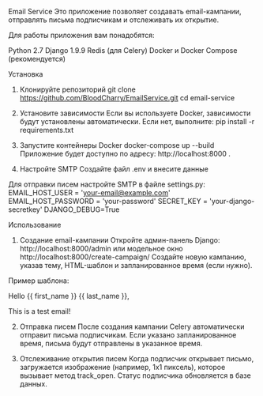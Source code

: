Email Service
Это приложение позволяет создавать email-кампании, отправлять письма подписчикам и отслеживать их открытие.

Для работы приложения вам понадобятся:

Python 2.7
Django 1.9.9
Redis (для Celery)
Docker и Docker Compose (рекомендуется)

Установка
1. Клонируйте репозиторий
git clone https://github.com/BloodCharry/EmailService.git
cd email-service

3. Установите зависимости
Если вы используете Docker, зависимости будут установлены автоматически. Если нет, выполните:
pip install -r requirements.txt

3. Запустите контейнеры Docker
docker-compose up --build
Приложение будет доступно по адресу: http://localhost:8000 .

1. Настройте SMTP
Создайте файл .env и внесите данные

Для отправки писем настройте SMTP в файле settings.py:
 EMAIL_HOST_USER = 'your-email@example.com'
 EMAIL_HOST_PASSWORD = 'your-password'
 SECRET_KEY = 'your-django-secretkey'
 DJANGO_DEBUG=True

Использование
1. Создание email-кампании
Откройте админ-панель Django: http://localhost:8000/admin или модельное окно http://localhost:8000/create-campaign/
Создайте новую кампанию, указав тему, HTML-шаблон и запланированное время (если нужно).

Пример шаблона:
<p>Hello {{ first_name }} {{ last_name }},</p>
<p>This is a test email!</p>
<img src="http://localhost:8000/track-open/{{ subscriber_id }}/" alt="" style="display:none;" />

2. Отправка писем
После создания кампании Celery автоматически отправит письма подписчикам. Если указано запланированное время, письма будут отправлены в указанное время.

3. Отслеживание открытия писем
Когда подписчик открывает письмо, загружается изображение (например, 1x1 пиксель), которое вызывает метод track_open. Статус подписчика обновляется в базе данных.
